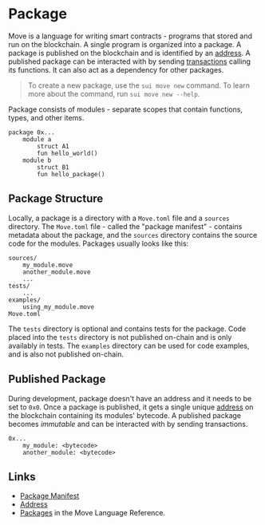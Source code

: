 # Package

<!--

    - packages and how they're stored
        - overview of packages and their contents (use a diagram)
        - how a package is created, and what it consists of
        - what is the package manifest
        - describe how "name" field is used
        - mention the "edition" field
        - what are the folders in a package and what are they for
        - how packages are imported (give Sui as an example)
        - what are addresses, and how they identify packages
        - how packages are published
        - leave a note that packages are also *upgradable*

-->

Move is a language for writing smart contracts - programs that stored and run on the blockchain. A single program is organized into a package. A package is published on the blockchain and is identified by an [address](./address.md). A published package can be interacted with by sending [transactions](./what-is-a-transaction.md) calling its functions. It can also act as a dependency for other packages.

> To create a new package, use the `sui move new` command.
> To learn more about the command, run `sui move new --help`.

Package consists of modules - separate scopes that contain functions, types, and other items.

```
package 0x...
    module a
        struct A1
        fun hello_world()
    module b
        struct B1
        fun hello_package()
```

## Package Structure

Locally, a package is a directory with a `Move.toml` file and a `sources` directory. The `Move.toml` file - called the "package manifest" - contains metadata about the package, and the `sources` directory contains the source code for the modules. Packages usually looks like this:

```
sources/
    my_module.move
    another_module.move
    ...
tests/
    ...
examples/
    using_my_module.move
Move.toml
```

The `tests` directory is optional and contains tests for the package. Code placed into the `tests` directory is not published on-chain and is only availably in tests. The `examples` directory can be used for code examples, and is also not published on-chain.

## Published Package

During development, package doesn't have an address and it needs to be set to `0x0`. Once a package is published, it gets a single unique [address](./address.md) on the blockchain containing its modules' bytecode. A published package becomes _immutable_ and can be interacted with by sending transactions.

```
0x...
    my_module: <bytecode>
    another_module: <bytecode>
```

## Links

- [Package Manifest](./manifest.md)
- [Address](./address.md)
- [Packages](/reference/packages.html) in the Move Language Reference.
